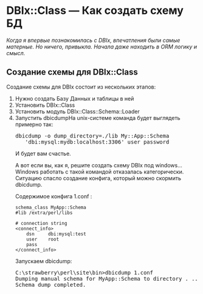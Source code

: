 ﻿# DBIx::Class — Как создать схему БД

*Когда я впервые познакомилась с DBIx, впечатления были самые матерные. Но ничего, привыкла. Начала даже находить в ORM логику и смысл.*

## Создание схемы для DBIx::Class

Создание схемы для DBIx состоит из нескольких этапов:

<ol>
<li>Нужно создать Базу Данных и таблицы в ней</li>
<li>Установить DBIx::Class</li>
<li>Установить модуль DBIx::Class::Schema::Loader</li>
<li>Запустить dbicdumpНа unix-системе команда будет выглядеть примерно так:
<pre>dbicdump -o dump_directory=./lib My::App::Schema 
   'dbi:mysql:mydb:localhost:3306' user password
</pre>
И будет вам счастье.

А вот если вы, как я, решите создать схему DBIx под windows... Windows работать с такой командой отказалась категорически. Ситуацию спасло создание конфига, который можно скормить dbicdump.

Содержимое конфига 1.conf :

```
schema_class MyApp::Schema
#lib /extra/perl/libs

# connection string
<connect_info>
    dsn     dbi:mysql:test
    user    root
    pass    
</connect_info>
```

Запускаем dbicdump:

<pre>
C:\strawberry\perl\site\bin&gt;dbicdump 1.conf
Dumping manual schema for MyApp::Schema to directory . ...
Schema dump completed.
</pre>
</li>
</ol>


